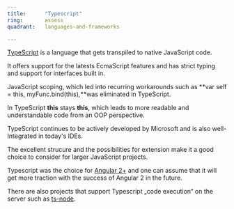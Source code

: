 ```yaml
---
title:      "Typescript"
ring:       assess
quadrant:   languages-and-frameworks

---
```


[TypeScript](https://www.typescriptlang.org/) is a language that gets transpiled to native JavaScript code.

It offers support for the latests EcmaScript features and has strict typing and support for interfaces built in.

JavaScript scoping, which led into recurring workarounds such as **var self = this, myFunc.bind(this)_,_**was eliminated in TypeScript.

In TypeScript **this** stays **this**, which leads to more readable and understandable code from an OOP perspective.

TypeScript continues to be actively developed by Microsoft and is also well-Integrated in today's IDEs.

The excellent strucure and the possibilities for extension make it a good choice to consider for larger JavaScript projects.

Typescript was the choice for [Angular 2+](/confluence/pages/viewpage.action?pageId=88047913) and one can assume that it will get more traction with the success of Angular 2 in the future.

There are also projects that support Typescript „code execution“ on the server such as [ts-node](https://www.npmjs.com/package/ts-node).